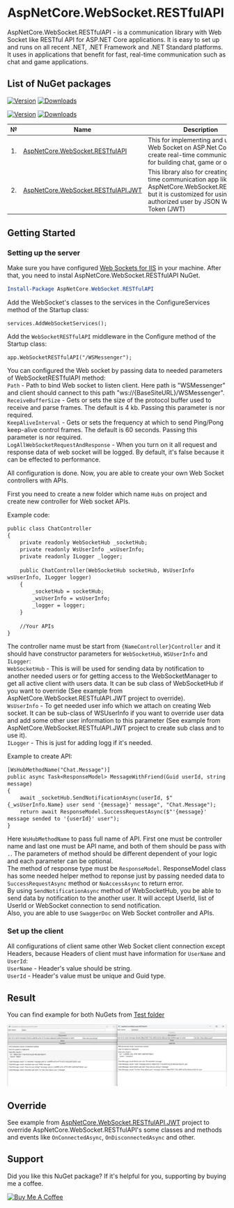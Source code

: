 # AspNetCore.WebSocket.RESTfulAPI 

AspNetCore.WebSocket.RESTfulAPI - is a communication library with Web Socket like RESTful API for ASP.NET Core applications. It is easy to set up and runs on all recent .NET, .NET Framework and .NET Standard platforms. It uses in applications that benefit for fast, real-time communication such as chat and game applications.


## List of NuGet packages
[![Version](https://img.shields.io/nuget/vpre/AspNetCore.WebSocket.RESTfulAPI?label=Downloads:AspNetCore.WebSocket.RESTfulAPI)](https://www.nuget.org/packages/AspNetCore.WebSocket.RESTfulAPI)
[![Downloads](https://img.shields.io/nuget/dt/AspNetCore.WebSocket.RESTfulAPI?label=Downloads:AspNetCore.WebSocket.RESTfulAPI)](https://www.nuget.org/packages/AspNetCore.WebSocket.RESTfulAPI)

[![Version](https://img.shields.io/nuget/vpre/AspNetCore.WebSocket.RESTfulAPI.JWT?label=Downloads:AspNetCore.WebSocket.RESTfulAPI.JWT)](https://www.nuget.org/packages/AspNetCore.WebSocket.RESTfulAPI.JWT)
[![Downloads](https://img.shields.io/nuget/dt/AspNetCore.WebSocket.RESTfulAPI.JWT?label=Downloads:AspNetCore.WebSocket.RESTfulAPI.JWT)](https://www.nuget.org/packages/AspNetCore.WebSocket.RESTfulAPI.JWT)
           
<table>
   <thead>
    <th>№</th>
    <th>Name</th>
    <th>Description</th>
    <th>Endpoints</th>
  </thead>
  <tbody>
    <tr>
        <td align="center">1.</td>
        <td> <a href="https://www.nuget.org/packages/AspNetCore.WebSocket.RESTfulAPI">AspNetCore.WebSocket.RESTfulAPI</a></td>
        <td>This for implementing and using Web Socket on ASP.Net Core to create real-time communication app for building chat, game or other.</td>
        <td> <a href="https://app.swaggerhub.com/apis-docs/mirolimjon/AspNetCore.WebSocket.RESTfulAPI/1.0.0">View</a> </td>
    </tr>
    <tr>
        <td align="center">2.</td>
        <td> <a href="https://www.nuget.org/packages/AspNetCore.WebSocket.RESTfulAPI.JWT/">AspNetCore.WebSocket.RESTfulAPI.JWT</a></td>
        <td>This library also for creating real-time communication app like AspNetCore.WebSocket.RESTfulAPI, but it is customized for using authorized user by JSON Web Token (JWT)</td>
        <td> <a href="https://app.swaggerhub.com/apis-docs/mirolimjon/AspNetCore.WebSocket.RESTfulAPI/1.0.0">View</a> </td>
    </tr>
  </tbody>  
</table>


## Getting Started
### Setting up the server

Make sure you have configured [Web Sockets for IIS](https://docs.microsoft.com/en-us/iis/configuration/system.webserver/websocket) in your machine. After that, you need to instal AspNetCore.WebSocket.RESTfulAPI NuGet.

```powershell
Install-Package AspNetCore.WebSocket.RESTfulAPI
```
Add the WebSocket's classes to the services in the ConfigureServices method of the Startup class:
```
services.AddWebSocketServices();
```
Add the `WebSocketRESTfulAPI` middleware in the Configure method of the Startup class:
```
app.WebSocketRESTfulAPI("/WSMessenger");
```
You can configured the Web socket by passing data to needed parameters of WebSocketRESTfulAPI method: <br/>
`Path` - Path to bind Web socket to listen client. Here path is "WSMessenger" and client should cannect to this path "ws://{BaseSiteURL}/WSMessenger". <br/>
`ReceiveBufferSize` - Gets or sets the size of the protocol buffer used to receive and parse frames. The default is 4 kb. Passing this parameter is nor required. <br/>
`KeepAliveInterval` - Gets or sets the frequency at which to send Ping/Pong keep-alive control frames. The default is 60 seconds. Passing this parameter is nor required. <br/>
`LogAllWebSocketRequestAndResponse` - When you turn on it all request and response data of web socket will be logged. By default, it's false because it can be effected to performance. <br/>

All configuration is done. Now, you are able to create your own Web Socket controllers with APIs.<br/> 

First you need to create a new folder which name `Hubs` on project and create new controller for Web socket APIs.

Example code:
```
public class ChatController
{
    private readonly WebSocketHub _socketHub;
    private readonly WsUserInfo _wsUserInfo;
    private readonly ILogger _logger;

    public ChatController(WebSocketHub socketHub, WsUserInfo wsUserInfo, ILogger logger)
    {
        _socketHub = socketHub;
        _wsUserInfo = wsUserInfo;
        _logger = logger;
    }

    //Your APIs  
}
```
 The controller name must be start from `{NameController}Controller` and it should have constructor parameters for `WebSocketHub`, `WSUserInfo` and `ILogger`: <br/>
`WebSocketHub` - This is will be used for sending data by notification to another needed users or for getting access to the WebSocketManager to get all active client with users data. It can be sub class of WebSocketHub if you want to override (See example from AspNetCore.WebSocket.RESTfulAPI.JWT project to override).<br/>
`WsUserInfo` - To get needed user info which we attach on creating Web socket. It can be sub-class of WSUserInfo if you want to override user data and add some other user information to this parameter (See example from AspNetCore.WebSocket.RESTfulAPI.JWT project to create sub class and to use it).<br/>
`ILogger` - This is just for adding logg if it's needed.

Example to create API:
```
[WsHubMethodName("Chat.Message")]
public async Task<ResponseModel> MessageWithFriend(Guid userId, string message)
{
    await _socketHub.SendNotificationAsync(userId, $"{_wsUserInfo.Name} user send '{message}' message", "Chat.Message");
    return await ResponseModel.SuccessRequestAsync($"'{message}' message sended to '{userId}' user");
}
```

Here `WsHubMethodName` to pass full name of API. First one must be controller name and last one must be API name, and both of them should be pass with `.`. The parameters of method should be different dependent of your logic and each parameter can be optional.<br/>
The method of response type must be `ResponseModel`. ResponseModel class has some needed helper method to reponse just by passing needed data to `SuccessRequestAsync` method or `NoAccessAsync` to return error.<br/>
By using `SendNotificationAsync` method of WebSocketHub, you be able to send data by notification to the another user. It will accept UserId, list of UserId or WebSocket connection to send notification.<br/>
Also, you are able to use `SwaggerDoc` on Web Socket controller and APIs.

### Set up the client
All configurations of client same other Web Socket client connection except Headers, because Headers of client must have information for `UserName` and `UserId`:<br/>
`UserName` - Header's value should be string.<br/>
`UserId` - Header's value must be unique and Guid type.<br/>


## Result
You can find example for both NuGets from [Test folder](https://github.com/MirolimMajidov/WebSocket.RESTfulAPI/tree/master/tests)<br/>
<center><img src="img/ClientOfWebSocketRESTful.png"/></center>

## Override
See example from [AspNetCore.WebSocket.RESTfulAPI.JWT](https://github.com/MirolimMajidov/WebSocket.RESTfulAPI/tree/master/src/AspNetCore.WebSocket.RESTfulAPI.JWT) project to override AspNetCore.WebSocket.RESTfulAPI's some classes and methods and events like `OnConnectedAsync`, `OnDisconnectedAsync` and other.

## Support
Did you like this NuGet package? If it's helpful for you, supporting by buying me a coffee.

<a href="https://www.buymeacoffee.com/MirolimMajidov" target="_blank" style="max-width: 170px;"><img src="https://cdn.buymeacoffee.com/buttons/v2/default-blue.png" alt="Buy Me A Coffee" style="max-width: 163px;"/></a>
